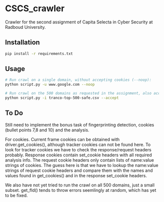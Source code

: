 # CSCS_crawler

Crawler for the second assignment of Capita Selecta in Cyber Security at Radboud University.

## Installation

```bash
pip install -r requirements.txt

```

## Usage

```bash
# Run crawl on a single domain, without accepting cookies (--noop):
python script.py -u www.google.com --noop 

# Run crawl on the 500 domains as requested in the assignment, also accepting cookies
python script.py -i tranco-top-500-safe.csv --accept

```

## To Do

Still need to implement the bonus task of fingerprinting detection, cookies (bullet points 7,8 and 10) and the analysis.

For cookies. Current frame cookies can be obtained with driver.get_cookies(), although tracker cookies can not be found here. To look for tracker cookies we have to check the response/request headers probably. Response cookies contain set_cookie headers with all required analysis info. The request cookie headers only contain lists of name:value strings of cookies. The guess here is that we have to lookup the name:value strings of request cookie headers and compare them with the names and values found in get_cookies() and in the response set_cookie headers.

We also have not yet tried to run the crawl on all 500 domains, just a small subset. get_fld() tends to throw errors seemlingly at random, which has yet to be fixed.
